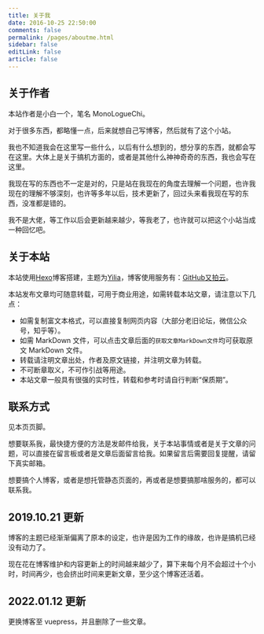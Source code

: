```yaml
---
title: 关于我
date: 2016-10-25 22:50:00
comments: false
permalink: /pages/aboutme.html
sidebar: false
editLink: false
article: false
---
```


## 关于作者

本站作者是小白一个，笔名 MonoLogueChi。

对于很多东西，都略懂一点，后来就想自己写博客，然后就有了这个小站。

我也不知道我会在这里写一些什么，以后有什么想到的，想分享的东西，就都会写在这里。大体上是关于搞机方面的，或者是其他什么神神奇奇的东西，我也会写在这里。

我现在写的东西也不一定是对的，只是站在我现在的角度去理解一个问题，也许我现在的理解不够深刻，也许等多年以后，技术更新了，回过头来看我现在写的东西，没准都是错的。

我不是大佬，等工作以后会更新越来越少，等我老了，也许就可以把这个小站当成一种回忆吧。

## 关于本站

本站使用[Hexo](http://hexo.io/)博客搭建，主题为[Yilia](https://github.com/litten/hexo-theme-yilia)，博客使用服务有：[GitHub](https://github.com)[又拍云](https://console.upyun.com/register/?invite=B1Tr4zsVf)。

本站发布文章均可随意转载，可用于商业用途，如需转载本站文章，请注意以下几点：

- 如需复制富文本格式，可以直接复制网页内容（大部分老旧论坛，微信公众号，知乎等）。
- 如需 MarkDown 文件，可以点击文章后面的`获取文章MarkDown文件`均可获取原文 MarkDown 文件。
- 转载请注明文章出处，作者及原文链接，并注明文章为转载。
- 不可断章取义，不可作引战等用途。
- 本站文章一般具有很强的实时性，转载和参考时请自行判断“保质期”。

## 联系方式

见本页页脚。

想要联系我，最快捷方便的方法是发邮件给我，关于本站事情或者是关于文章的问题，可以直接在留言板或者是文章后面留言给我。如果留言后需要回复提醒，请留下真实邮箱。

想要搞个人博客，或者是想托管静态页面的，再或者是想要搞那啥服务的，都可以联系我。

## 2019.10.21 更新

博客的主题已经渐渐偏离了原本的设定，也许是因为工作的缘故，也许是搞机已经没有动力了。

现在花在博客维护和内容更新上的时间越来越少了，算下来每个月不会超过十个小时，时间再少，也会挤出时间来更新文章，至少这个博客还活着。

## 2022.01.12 更新

更换博客至 vuepress，并且删除了一些文章。
